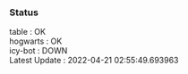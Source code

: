 ### Status


table : OK  
hogwarts : OK  
icy-bot : DOWN  
Latest Update : 2022-04-21 02:55:49.693963

